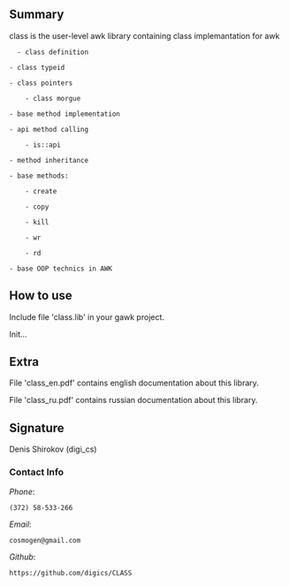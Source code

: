 ﻿## Summary

class is the user-level awk library containing class implemantation for awk

      - class definition

	- class typeid

	- class pointers

		- class morgue

	- base method implementation

	- api method calling

		- is::api

	- method inheritance

	- base methods:

		- create

		- copy

		- kill

		- wr

		- rd

	- base OOP technics in AWK


## How to use

Include file 'class.lib' in your gawk project.

Init...


## Extra

File 'class_en.pdf' contains english documentation about this library.

File 'class_ru.pdf' contains russian documentation about this library.



## Signature

Denis Shirokov (digi_cs)



### Contact Info

*Phone*:

    (372) 58-533-266

*Email*:

    cosmogen@gmail.com

*Github*:

    https://github.com/digics/CLASS


